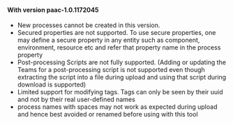 #### With version paac-1.0.1172045

* New processes cannot be created in this version.
* Secured properties are not supported. To use secure properties, one may define a secure property in any entity such as component, environment, resource etc and refer that property name in the process property
* Post-processing Scripts are not fully supported. (Adding or updating the Teams for a post-processing script is not supported even though extracting the script into a file during upload and using that script during download is supported)
* Limited support for modifying tags. Tags can only be seen by their uuid and not by their real user-defined names
* process names with spaces may not work as expected during upload and hence best avoided or renamed before using with this tool 
